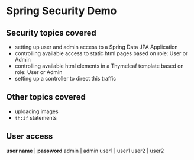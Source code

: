 # Spring Security Demo

## Security topics covered
- setting up user and admin access to a Spring Data JPA Application
- controlling available access to static html pages based on role: User or Admin
- controlling available html elements in a Thymeleaf template based on role: User or Admin
- setting up a controller to direct this traffic

## Other topics covered
- uploading images
- `th:if` statements

## User access
**user name** | **password**
admin | admin
user1 | user1
user2 | user2
